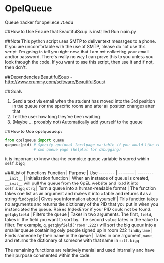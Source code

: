 OpelQueue
=========

Queue tracker for opel.ece.vt.edu

##How to Use
Ensure that BeautifulSoup is installed
Run main.py

##Note
This python script uses SMTP to deliver text messages to a phone. If you are uncomfortable with the use of SMTP, please do not use this script. I'm going to tell you right now, that I am not collecting your email and/or password. There's really no way I can prove this to you unless you look through the code. If you want to use this script, then use it and if not, then don't.

##Dependencies
BeautifulSoup - http://www.crummy.com/software/BeautifulSoup/

##Goals
1. Send a text via email when the student has moved into the 3rd position in the queue (for the specific room) and after all position changes after that
2. Tell the user how long they've been waiting
3. (Maybe ... probably not) Automatically add yourself to the queue

##How to Use opelqueue.py

```python
from opelqueue import queue
q=queue(pid) # Specify optional localpage variable if you would like to use your 
             # own queue page (helpful for debugging)
```

It is important to know that the complete queue variable is stored within `self.bigq`

###List of Functions
Function | Purpose | Use
 -------- | -------- | -------- 
`__init__` | Initialization function | When an instance of queue is created, `__init__` will pull the queue from the OpEL website and load it into `self.bigq`
`strq` | Turn a queue into a human-readable format | The function takes one list as an argument and makes it into a table and returns it as a string
`findbypid` | Gives you information about yourself | This function takes no arguments and returns the dictionary of the PID that you put in when you instanciated the queue. Raises IndexError if your PID could not be found.
`getqbyfield` | Filters the queue | Takes in two arguments. The first, `field`, takes in the field you want to sort by. The second `value` takes in the value to filter. For example, ```q.getqbyfield('room',222)``` will sort the big queue into a smaller queue containing only people signed up in room 222
`findbyname` | Finds someone by their name in the queue | Takes in one argument, `name`, and returns the dictionary of someone with that name in `self.bigq`

The remaining functions are relatively menial and used internally and have their purpose commented within the code.